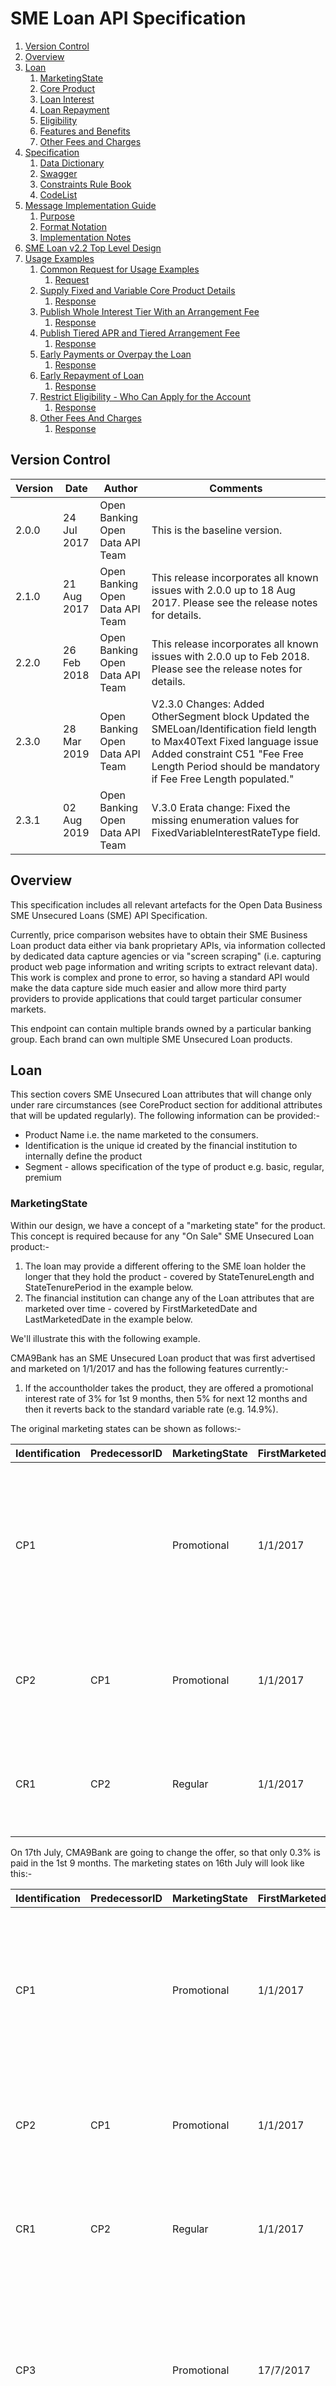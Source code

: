 # SME Loan API Specification <!-- omit in toc -->

1. [Version Control](#version-control)
2. [Overview](#overview)
3. [Loan](#loan)
   1. [MarketingState](#marketingstate)
   2. [Core Product](#core-product)
   3. [Loan Interest](#loan-interest)
   4. [Loan Repayment](#loan-repayment)
   5. [Eligibility](#eligibility)
   6. [Features and Benefits](#features-and-benefits)
   7. [Other Fees and Charges](#other-fees-and-charges)
4. [Specification](#specification)
   1. [Data Dictionary](#data-dictionary)
   2. [Swagger](#swagger)
   3. [Constraints Rule Book](#constraints-rule-book)
   4. [CodeList](#codelist)
5. [Message Implementation Guide](#message-implementation-guide)
   1. [Purpose](#purpose)
   2. [Format Notation](#format-notation)
   3. [Implementation Notes](#implementation-notes)
6. [SME Loan v2.2 Top Level Design](#sme-loan-v22-top-level-design)
7. [Usage Examples](#usage-examples)
   1. [Common Request for Usage Examples](#common-request-for-usage-examples)
      1. [Request](#request)
   2. [Supply Fixed and Variable Core Product Details](#supply-fixed-and-variable-core-product-details)
      1. [Response](#response)
   3. [Publish Whole Interest Tier With an Arrangement Fee](#publish-whole-interest-tier-with-an-arrangement-fee)
      1. [Response](#response-1)
   4. [Publish Tiered APR and Tiered Arrangement Fee](#publish-tiered-apr-and-tiered-arrangement-fee)
      1. [Response](#response-2)
   5. [Early Payments or Overpay the Loan](#early-payments-or-overpay-the-loan)
      1. [Response](#response-3)
   6. [Early Repayment of Loan](#early-repayment-of-loan)
      1. [Response](#response-4)
   7. [Restrict Eligibility - Who Can Apply for the Account](#restrict-eligibility---who-can-apply-for-the-account)
      1. [Response](#response-5)
   8. [Other Fees And Charges](#other-fees-and-charges)
      1. [Response](#response-6)

## Version Control

| Version |Date |Author |Comments |
| --- |--- |--- |--- |
| 2.0.0 |24 Jul 2017 |Open Banking Open Data API Team |This is the baseline version. |
| 2.1.0 |21 Aug 2017 |Open Banking Open Data API Team |This release incorporates all known issues with 2.0.0 up to 18 Aug 2017. Please see the release notes for details. |
| 2.2.0 |26 Feb 2018 |Open Banking Open Data API Team |This release incorporates all known issues with 2.0.0 up to Feb 2018. Please see the release notes for details. |
| 2.3.0 |28 Mar 2019 |Open Banking Open Data API Team |V2.3.0 Changes: Added OtherSegment block Updated the SMELoan/Identification field length to Max40Text Fixed language issue Added constraint C51 "Fee Free Length Period should be mandatory if Fee Free Length populated." |
| 2.3.1 |02 Aug 2019 |Open Banking Open Data API Team |V.3.0 Erata change: Fixed the missing enumeration values for FixedVariableInterestRateType field. |



## Overview

This specification includes all relevant artefacts for the Open Data Business SME Unsecured Loans (SME) API Specification.

Currently, price comparison websites have to obtain their SME Business Loan product data either via bank proprietary APIs, via information collected by dedicated data capture agencies or via "screen scraping" (i.e. capturing product web page information and writing scripts to extract relevant data). This work is complex and prone to error, so having a standard API would make the data capture side much easier and allow more third party providers to provide applications that could target particular consumer markets.

This endpoint can contain multiple brands owned by a particular banking group. Each brand can own multiple SME Unsecured Loan products.

## Loan

This section covers SME Unsecured Loan attributes that will change only under rare circumstances (see CoreProduct section for additional attributes that will be updated regularly).
The following information can be provided:-
* Product Name i.e. the name marketed to the consumers.
* Identification is the unique id created by the financial institution to internally define the product
* Segment - allows specification of the type of product e.g. basic, regular, premium

### MarketingState

Within our design, we have a concept of a "marketing state" for the product. This concept is required because for any "On Sale" SME Unsecured Loan product:-
1.  The loan may provide a different offering to the SME loan holder the longer that they hold the product - covered by StateTenureLength and StateTenurePeriod in the example below.
2.  The financial institution can change any of the Loan attributes that are marketed over time - covered by FirstMarketedDate and LastMarketedDate in the example below.


We'll illustrate this with the following example.

CMA9Bank has an SME Unsecured Loan product that was first advertised and marketed on 1/1/2017 and has the following features currently:-
1. If the accountholder takes the product, they are offered a promotional interest rate of 3% for 1st 9 months, then 5% for next 12 months and then it reverts back to the standard variable rate (e.g. 14.9%).

The original marketing states can be shown as follows:-

| Identification |PredecessorID |MarketingState |FirstMarketedDate |LastMarketedDate |StateTenureLength |StateTenurePeriod |Notes |
| --- |--- |--- |--- |--- |--- |--- |--- |
| CP1 | |Promotional |1/1/2017 |31/12/9999 |9 |Month |On taking out the loan the initial promotional offer lasts 9 months. Attached to this state will be the original initial promotional interest rate information. |
| CP2 |CP1 |Promotional |1/1/2017 |31/12/9999 |12 |Month |9 months into the loan duration, the customer will receive a 2nd promotional offer lasting 12 months |
| CR1 |CP2 |Regular |1/1/2017 |31/12/9999 | | |After the 2nd promotional period has expired, the accountholder will be moved to the regular interest rate. |


On 17th July, CMA9Bank are going to change the offer, so that only 0.3% is paid in the 1st 9 months. The marketing states on 16th July will look like this:-

| Identification |PredecessorID |MarketingState |FirstMarketedDate |LastMarketedDate |StateTenureLength |StateTenurePeriod |Notes |
| --- |--- |--- |--- |--- |--- |--- |--- |
| CP1 | |Promotional |1/1/2017 |16/7/2017 |9 |Month |On taking out the loan the initial promotional offer lasts 9 months. Attached to this state will be the original initial promotional interest rate information. |
| CP2 |CP1 |Promotional |1/1/2017 |31/12/9999 |12 |Month |9 months into the loan duration, the customer will receive a 2nd promotional offer lasting 12 months |
| CR1 |CP2 |Regular |1/1/2017 |31/12/9999 | | |After the 2nd promotional period has expired, the accountholder will be moved to the regular interest rate. |
| CP3 | |Promotional |17/7/2017 |31/12/9999 |9 |Month |On taking out the loan the initial promotional offer lasts 9 months. Attached to this, will be the revised initial promotional offer interest rate information. |


And on the 17th July, the marketing states will look like this:-

| Identification |PredecessorID |MarketingState |FirstMarketedDate |LastMarketedDate |StateTenureLength |StateTenurePeriod |Notes |
| --- |--- |--- |--- |--- |--- |--- |--- |
| CP2 |CP3 |Promotional |1/1/2017 |31/12/9999 |12 |Month |9 months after the account has been opened, the customer will receive a 2nd promotional offer lasting 12 months |
| CR1 |CP2 |Regular |1/1/2017 |31/12/9999 | | |After the 2nd promotional period has expired, the accountholder will be moved to the regular interest rate. |
| CP3 | |Promotional |17/7/2017 |31/12/9999 |9 |Month |On taking out the loan the initial promotional offer lasts 9 months. Attached to this, will be the revised initial promotional offer interest rate information. |


**Notes:** 

  1. PredecessorID is used to sequence the creditinterest states offered to the customer when they take out the Loan, it does not record change history.
  2. FirstMarketedDate and LastMarketedDate cover the period when the particular marketing state was advertised to the customer.
  3. CMA9 Banks only have to provide information for current (and known future, if they wish) marketing states. There is no open data requirement to provide an audit history of all marketing states that ever applied to the Loan. When the future marketing state becomes the current marketing state, the original marketing state information no longer needs to be published.
  4. When CP1 Marketing state is replaced by CP3 Marketing state, the PredecessorID in CP2 will also need to be updated to point to CP3, as shown.
  5. The Identification column is simply for internal bank use. The ID column is required so that we can sequence states.

### Core Product

This section includes information that can change relatively often. Information to be provided includes:-

* Product URL allows a link to the financial institution's website where more detail about the product can be found
* URL to the product's terms and conditions
* Sales Access Channels cover all of the channels by which a customer can be sold a SME Loan
* Servicing Access Channels cover all of the channels by which a customer can receive service for their SME Loan. Note: This covers servicing of all aspects of the SME Loan. Some aspects may not be serviceable via certain channels.
* MonthlyCharge covers any monthly servicing charge that a financial institution may make to a SME Loan accountholder

### Loan Interest

In this section, information about the interest rates that are payable by the SME to the Lender are listed. This section contains headline Representative APR info to be used on comparison websites.

Interest rates are typically standard variable rates, with rates potentially changing during the course of the product lifecycle. In addition to the 'Regular' standard variable rates, some Loan products also provide for more attractive 'Promotional' interest rates which are fixed for a relatively short duration. (see MarketingState section above as to how to represent these). 

### Loan Repayment

This section allows information to be provided about loan repayment and related fees/charges. Common fees and charges include:-

* Early repayment charges
* Overpayments with/without extra charges
* Interest applicable
* Loan setup/arrangement fee
* Legal cost fee
* Late Payment Fee
* BorrowingItem (Return Fees)

### Eligibility

In this section, criteria such as residency and trading history restrictions that are necessary for taking out an SME Unsecured Loan product are provided. 
Note: eligibility criteria for features and benefits are treated in that section itself (see below). 

### Features and Benefits

In this section, information about any inherent product features or value-added benefits (whether they're charged or not) can be captured.
Benefits can also be grouped together e.g. if a package of benefits is supplied. For any benefits group, benefit details may be individually added or notes simply added to the benefits group. 
For a benefits group or for individual benefits, any eligibility criteria required to obtain that benefit can be specified as notes.

### Other Fees and Charges 

Key Fees and Charges that a customer has to pay can be specified in the Core Product, Loan Repayment and Features and Benefits sections (see above).
The long tail of additional fees and charges that are not associated to either of these areas can be specified in this section.

## Specification

The following UML Class Diagram provides the hierarchical structure of the message in a graphical form, which is easier to digest.
![smel.2.2.0.ClassDiagram.png ](./images/smel.2.2.0.class-diagram.png)

### Data Dictionary

Provides detailed descriptions for each field in the message specification along with the associated code lists, constraints and other technical details such as cardinality, any pattern constraints, min, max length etc.

[smel.2.3.0.DD.xlsx](/assets/smeloan/smel.2.3.0.DD.xlsx)

### Swagger

The API specification written using the Swagger API specification format.

[smel.2.3.0.swagger.json](/assets/smeloan/smel.2.3.0.swagger.json)

### Constraints Rule Book

Provides conditional rules which applies to a section or field(s) in the API specification. This file should always be read along with Data Dictionary File.

[smel.2.3.0.Constraints.xlsx](/assets/smeloan/smel.2.3.0.Constraints.xlsx)

### CodeList

List of enumeration values which have been used in the API Specification.

[smel.2.3.0.codelists.xlsx ](/assets/smeloan/smel.2.3.0.codelists.xlsx)

## Message Implementation Guide

### Purpose

The message implementation guide (MIG) is designed to assist the implementers of the messaging specification by providing worked examples as to how the message fields should be completed in different scenarios.
The intention is that this will better ensure consistency. This guide should be read alongside the data dictionary which provides fuller information about the rules, constraints and guidelines that should be adhered to when populating the fields.
We are choosing different accounts based on how fully they test each section of the design.
OtherFeesAndCharges isn’t covered by the use cases due to these currently being bank proprietary fees/charged and not standardised currently. Key standardised Fees and Charges covering overdraft and benefits are covered in the relevant examples stated above, however.

### Format Notation

The format that we use in this document for field value assignment is:-

[] enclose a set of field values.

Where there are multiple records for a particular field, we depict this as '[<record 1 value1>,< record 1 value2>…<recordn valuen>]', whilst where we are showing that there is 1 field value in 1 record, and another field value in a 2nd record, I depict this as '[<record1 value1>],[<record 2 value >],[<record 3 value 3>]'

, separates individual field values within a field value set.

" surrounds a text or date field value.

### Implementation Notes

Before implementing the message standard, it is very useful browsing the current market leading price comparison websites (e.g. [https://www.moneysupermarket.com/business-finance/business-lending/medium-to-long-term-business-loans/](https://www.moneysupermarket.com/business-finance/business-lending/medium-to-long-term-business-loans/), [http://www.knowyourmoney.co.uk/business-loans/](http://www.knowyourmoney.co.uk/business-loans/)  to understand how implementation of our standard by the CMA9 banks would help to more easily facilitate provision of information used on those sites.

Currently, price comparison websites have to obtain their  SME Loan product data either via bank proprietary APIs, via information collected by dedicated data capture agencies or via "screen scraping" (i.e. capturing product web page information and writing scripts to extract relevant data). This work is complex and prone to error, so having a standard API would make the data capture side much easier and allow more third party providers to provide applications that could target particular consumer markets.


## SME Loan v2.2 Top Level Design

![ image2017-9-27_11-14-7.png ](./images/image2017-9-27_11-14-7.png)

## Usage Examples

The Usage Examples are representative of different functional scenarios and are given in JSON format.

For simplicity, some of the mandatory JSON elements may be skipped to keep the size of the response manageable for this document, to highlight only on the relevant items. For example, when we are giving example of CreditInterest, then we might not show Overdraft and other json elements, to keep the JSON response size manageable.


### Common Request for Usage Examples

#### Request

```json
GET /unsecured-sme-loans HTTP/1.1
```

### Supply Fixed and Variable Core Product Details

Example: [Lloyds Base Rate Loan](http://www.lloydsbank.com/business/retail-business/loans-and-finance.asp)

Sample JSON Response snippet, shows the SMELoanMarketingState, which is a variable product detail, while CoreProduct element holds the fixed information.

#### Response

```
HTTP/1.1 200 OK
Content-Type: application/json
Content-Type: application/prs.openbanking.opendata.v2.2
```
  
  
```json
{
  "data": [
    {
      "Brand": [
        {
          "BrandName": "Lloyds Bank",
          "SMELoan": [
            {
              "Name": "Base Rate Loan",
              "Identification": "LRBB-LN-001",
              "Segment": [
                "Business"
              ],
              "SMELoanMarketingState": [
                {
                  "Identification": "LRBB-LN-001",
                  "MarketingState": "Regular",
                  "LoanInterest": {
                    "LoanInterestTierBandSet": [
                      {
                        "TierBandMethod": "Whole",
                        "Identification": "RBB_L_BRL_TBS1",
                        "CalculationMethod": "SimpleInterest",
                        "LoanInterestTierBand": [
                          {
                            "TierValueMinimum": "1000",
                            "TierValueMaximum": "5000",
                            "TierValueMinTerm": 1,
                            "MinTermPeriod": "Year",
                            "TierValueMaxTerm": 1,
                            "MaxTermPeriod": "Year",
                            "FixedVariableInterestRateType": "Variable",
                            "RepAPR": "9",
                            "LoanProviderInterestRateType": "LoanProviderBaseRate",
                            "LoanProviderInterestRate": "8.65",
                            "Notes": [
                              "Representative example : 9.0%  APR based on an assumed unsecured loan amount of £8,000 with 60 monthly repayments of £164.71 at an annual interest rate of 8.65% (variable). Total amount payable £9,882.60.  The representative APR is an illustration of the rate that the majority of customers will receive. If a loan is described as having a particular representative APR, then we expect to offer that rate or better to at least 51% of the applicants we accept. Other customers may get a different rate based on their individual circumstances. This figure is not necessarily the rate you will be receiving and is for illustrative purposes only."
                            ]
                          },
                          {
                            "TierValueMinimum": "1000",
                            "TierValueMaximum": "5000",
                            "TierValueMinTerm": 1,
                            "MinTermPeriod": "Year",
                            "TierValueMaxTerm": 2,
                            "MaxTermPeriod": "Year",
                            "FixedVariableInterestRateType": "Variable",
                            "RepAPR": "9",
                            "LoanProviderInterestRateType": "LoanProviderBaseRate",
                            "LoanProviderInterestRate": "8.65",
                            "Notes": [
                              "Representative example: 9.0%  APR based on an assumed unsecured loan amount of £8,000 with 60 monthly repayments of £164.71 at an annual interest rate of 8.65% (variable). Total amount payable £9,882.60. The representative APR is an illustration of the rate that the majority of customers will receive. If a loan is described as having a particular representative APR, then we expect to offer that rate or better to at least 51% of the applicants we accept. Other customers may get a different rate based on their individual circumstances. This figure is not necessarily the rate you will be receiving and is for illustrative purposes only."
                            ]
                          },
                          {
                            "TierValueMinimum": "1000",
                            "TierValueMaximum": "5000",
                            "TierValueMinTerm": 2,
                            "MinTermPeriod": "Year",
                            "TierValueMaxTerm": 3,
                            "MaxTermPeriod": "Year",
                            "FixedVariableInterestRateType": "Variable",
                            "RepAPR": "9",
                            "LoanProviderInterestRateType": "LoanProviderBaseRate",
                            "LoanProviderInterestRate": "8.65",
                            "Notes": [
                              "Representative example: 9.0%  APR based on an assumed unsecured loan amount of £8,000 with 60 monthly repayments of £164.71 at an annual interest rate of 8.65% (variable). Total amount payable £9,882.60. The representative APR is an illustration of the rate that the majority of customers will receive. If a loan is described as having a particular representative APR, then we expect to offer that rate or better to at least 51% of the applicants we accept. Other customers may get a different rate based on their individual circumstances. This figure is not necessarily the rate you will be receiving and is for illustrative purposes only."
                            ]
                          },
                          {
                            "TierValueMinimum": "1000",
                            "TierValueMaximum": "5000",
                            "TierValueMinTerm": 3,
                            "MinTermPeriod": "Year",
                            "TierValueMaxTerm": 4,
                            "MaxTermPeriod": "Year",
                            "FixedVariableInterestRateType": "Variable",
                            "RepAPR": "9",
                            "LoanProviderInterestRateType": "LoanProviderBaseRate",
                            "LoanProviderInterestRate": "8.65",
                            "Notes": [
                              "Representative example: 9.0%  APR based on an assumed unsecured loan amount of £8,000 with 60 monthly repayments of £164.71 at an annual interest rate of 8.65% (variable). Total amount payable £9,882.60. The representative APR is an illustration of the rate that the majority of customers will receive. If a loan is described as having a particular representative APR, then we expect to offer that rate or better to at least 51% of the applicants we accept. Other customers may get a different rate based on their individual circumstances. This figure is not necessarily the rate you will be receiving and is for illustrative purposes only."
                            ]
                          },
                          {
                            "TierValueMinimum": "1000",
                            "TierValueMaximum": "5000",
                            "TierValueMinTerm": 4,
                            "MinTermPeriod": "Year",
                            "TierValueMaxTerm": 5,
                            "MaxTermPeriod": "Year",
                            "FixedVariableInterestRateType": "Variable",
                            "RepAPR": "9",
                            "LoanProviderInterestRateType": "LoanProviderBaseRate",
                            "LoanProviderInterestRate": "8.65",
                            "Notes": [
                              "Representative example: 9.0%  APR based on an assumed unsecured loan amount of £8,000 with 60 monthly repayments of £164.71 at an annual interest rate of 8.65% (variable). Total amount payable £9,882.60. The representative APR is an illustration of the rate that the majority of customers will receive. If a loan is described as having a particular representative APR, then we expect to offer that rate or better to at least 51% of the applicants we accept. Other customers may get a different rate based on their individual circumstances. This figure is not necessarily the rate you will be receiving and is for illustrative purposes only."
                            ]
                          }
                        ]
                      },
                      {
                        "TierBandMethod": "Whole",
                        "Identification": "RBB_L_BRL_TBS2",
                        "CalculationMethod": "SimpleInterest",
                        "LoanInterestTierBand": [
                          {
                            "TierValueMinimum": "5000.01",
                            "TierValueMaximum": "10000",
                            "TierValueMinTerm": 1,
                            "MinTermPeriod": "Year",
                            "TierValueMaxTerm": 1,
                            "MaxTermPeriod": "Year",
                            "FixedVariableInterestRateType": "Variable",
                            "RepAPR": "9",
                            "LoanProviderInterestRateType": "LoanProviderBaseRate",
                            "LoanProviderInterestRate": "8.65",
                            "Notes": [
                              "Representative example: 9.0%  APR based on an assumed unsecured loan amount of £8,000 with 60 monthly repayments of £164.71 at an annual interest rate of 8.65% (variable). Total amount payable £9,882.60. The representative APR is an illustration of the rate that the majority of customers will receive. If a loan is described as having a particular representative APR, then we expect to offer that rate or better to at least 51% of the applicants we accept. Other customers may get a different rate based on their individual circumstances. This figure is not necessarily the rate you will be receiving and is for illustrative purposes only."
                            ]
                          },
                          {
                            "TierValueMinimum": "5000.01",
                            "TierValueMaximum": "10000",
                            "TierValueMinTerm": 1,
                            "MinTermPeriod": "Year",
                            "TierValueMaxTerm": 2,
                            "MaxTermPeriod": "Year",
                            "FixedVariableInterestRateType": "Variable",
                            "RepAPR": "9",
                            "LoanProviderInterestRateType": "LoanProviderBaseRate",
                            "LoanProviderInterestRate": "8.65",
                            "Notes": [
                              "Representative example: 9.0%  APR based on an assumed unsecured loan amount of £8,000 with 60 monthly repayments of £164.71 at an annual interest rate of 8.65% (variable). Total amount payable £9,882.60. The representative APR is an illustration of the rate that the majority of customers will receive. If a loan is described as having a particular representative APR, then we expect to offer that rate or better to at least 51% of the applicants we accept. Other customers may get a different rate based on their individual circumstances. This figure is not necessarily the rate you will be receiving and is for illustrative purposes only."
                            ]
                          },
                          {
                            "TierValueMinimum": "5000.01",
                            "TierValueMaximum": "10000",
                            "TierValueMinTerm": 2,
                            "MinTermPeriod": "Year",
                            "TierValueMaxTerm": 3,
                            "MaxTermPeriod": "Year",
                            "FixedVariableInterestRateType": "Variable",
                            "RepAPR": "9",
                            "LoanProviderInterestRateType": "LoanProviderBaseRate",
                            "LoanProviderInterestRate": "8.65",
                            "Notes": [
                              "Representative example: 9.0%  APR based on an assumed unsecured loan amount of £8,000 with 60 monthly repayments of £164.71 at an annual interest rate of 8.65% (variable). Total amount payable £9,882.60. The representative APR is an illustration of the rate that the majority of customers will receive. If a loan is described as having a particular representative APR, then we expect to offer that rate or better to at least 51% of the applicants we accept. Other customers may get a different rate based on their individual circumstances. This figure is not necessarily the rate you will be receiving and is for illustrative purposes only."
                            ]
                          },
                          {
                            "TierValueMinimum": "5000.01",
                            "TierValueMaximum": "10000",
                            "TierValueMinTerm": 3,
                            "MinTermPeriod": "Year",
                            "TierValueMaxTerm": 4,
                            "MaxTermPeriod": "Year",
                            "FixedVariableInterestRateType": "Variable",
                            "RepAPR": "9",
                            "LoanProviderInterestRateType": "LoanProviderBaseRate",
                            "LoanProviderInterestRate": "8.65",
                            "Notes": [
                              "Representative example: 9.0%  APR based on an assumed unsecured loan amount of £8,000 with 60 monthly repayments of £164.71 at an annual interest rate of 8.65% (variable). Total amount payable £9,882.60. The representative APR is an illustration of the rate that the majority of customers will receive. If a loan is described as having a particular representative APR, then we expect to offer that rate or better to at least 51% of the applicants we accept. Other customers may get a different rate based on their individual circumstances. This figure is not necessarily the rate you will be receiving and is for illustrative purposes only."
                            ]
                          },
                          {
                            "TierValueMinimum": "5000.01",
                            "TierValueMaximum": "10000",
                            "TierValueMinTerm": 4,
                            "MinTermPeriod": "Year",
                            "TierValueMaxTerm": 5,
                            "MaxTermPeriod": "Year",
                            "FixedVariableInterestRateType": "Variable",
                            "RepAPR": "9",
                            "LoanProviderInterestRateType": "LoanProviderBaseRate",
                            "LoanProviderInterestRate": "8.65",
                            "Notes": [
                              "Representative example: 9.0%  APR based on an assumed unsecured loan amount of £8,000 with 60 monthly repayments of £164.71 at an annual interest rate of 8.65% (variable). Total amount payable £9,882.60. The representative APR is an illustration of the rate that the majority of customers will receive. If a loan is described as having a particular representative APR, then we expect to offer that rate or better to at least 51% of the applicants we accept. Other customers may get a different rate based on their individual circumstances. This figure is not necessarily the rate you will be receiving and is for illustrative purposes only."
                            ]
                          }
                        ]
                      },
                      {
                        "TierBandMethod": "Whole",
                        "Identification": "RBB_L_BRL_TBS3",
                        "CalculationMethod": "SimpleInterest",
                        "LoanInterestTierBand": [
                          {
                            "TierValueMinimum": "10000.01",
                            "TierValueMaximum": "15000",
                            "TierValueMinTerm": 1,
                            "MinTermPeriod": "Year",
                            "TierValueMaxTerm": 1,
                            "MaxTermPeriod": "Year",
                            "FixedVariableInterestRateType": "Variable",
                            "RepAPR": "9",
                            "LoanProviderInterestRateType": "LoanProviderBaseRate",
                            "LoanProviderInterestRate": "8.65",
                            "Notes": [
                              "Representative example: 9.0%  APR based on an assumed unsecured loan amount of £8,000 with 60 monthly repayments of £164.71 at an annual interest rate of 8.65% (variable). Total amount payable £9,882.60. The representative APR is an illustration of the rate that the majority of customers will receive. If a loan is described as having a particular representative APR, then we expect to offer that rate or better to at least 51% of the applicants we accept. Other customers may get a different rate based on their individual circumstances. This figure is not necessarily the rate you will be receiving and is for illustrative purposes only."
                            ]
                          },
                          {
                            "TierValueMinimum": "10000.01",
                            "TierValueMaximum": "15000",
                            "TierValueMinTerm": 1,
                            "MinTermPeriod": "Year",
                            "TierValueMaxTerm": 2,
                            "MaxTermPeriod": "Year",
                            "FixedVariableInterestRateType": "Variable",
                            "RepAPR": "9",
                            "LoanProviderInterestRateType": "LoanProviderBaseRate",
                            "LoanProviderInterestRate": "8.65",
                            "Notes": [
                              "Representative example: 9.0%  APR based on an assumed unsecured loan amount of £8,000 with 60 monthly repayments of £164.71 at an annual interest rate of 8.65% (variable). Total amount payable £9,882.60.  The representative APR is an illustration of the rate that the majority of customers will receive. If a loan is described as having a particular representative APR, then we expect to offer that rate or better to at least 51% of the applicants we accept. Other customers may get a different rate based on their individual circumstances. This figure is not necessarily the rate you will be receiving and is for illustrative purposes only."
                            ]
                          },
                          {
                            "TierValueMinimum": "10000.01",
                            "TierValueMaximum": "15000",
                            "TierValueMinTerm": 2,
                            "MinTermPeriod": "Year",
                            "TierValueMaxTerm": 3,
                            "MaxTermPeriod": "Year",
                            "FixedVariableInterestRateType": "Variable",
                            "RepAPR": "9",
                            "LoanProviderInterestRateType": "LoanProviderBaseRate",
                            "LoanProviderInterestRate": "8.65",
                            "Notes": [
                              "Representative example: 9.0%  APR based on an assumed unsecured loan amount of £8,000 with 60 monthly repayments of £164.71 at an annual interest rate of 8.65% (variable). Total amount payable £9,882.60. The representative APR is an illustration of the rate that the majority of customers will receive. If a loan is described as having a particular representative APR, then we expect to offer that rate or better to at least 51% of the applicants we accept. Other customers may get a different rate based on their individual circumstances. This figure is not necessarily the rate you will be receiving and is for illustrative purposes only."
                            ]
                          },
                          {
                            "TierValueMinimum": "10000.01",
                            "TierValueMaximum": "15000",
                            "TierValueMinTerm": 3,
                            "MinTermPeriod": "Year",
                            "TierValueMaxTerm": 4,
                            "MaxTermPeriod": "Year",
                            "FixedVariableInterestRateType": "Variable",
                            "RepAPR": "9",
                            "LoanProviderInterestRateType": "LoanProviderBaseRate",
                            "LoanProviderInterestRate": "8.65",
                            "Notes": [
                              "Representative example: 9.0%  APR based on an assumed unsecured loan amount of £8,000 with 60 monthly repayments of £164.71 at an annual interest rate of 8.65% (variable). Total amount payable £9,882.60.  The representative APR is an illustration of the rate that the majority of customers will receive. If a loan is described as having a particular representative APR, then we expect to offer that rate or better to at least 51% of the applicants we accept. Other customers may get a different rate based on their individual circumstances. This figure is not necessarily the rate you will be receiving and is for illustrative purposes only."
                            ]
                          },
                          {
                            "TierValueMinimum": "10000.01",
                            "TierValueMaximum": "15000",
                            "TierValueMinTerm": 4,
                            "MinTermPeriod": "Year",
                            "TierValueMaxTerm": 5,
                            "MaxTermPeriod": "Year",
                            "FixedVariableInterestRateType": "Variable",
                            "RepAPR": "9",
                            "LoanProviderInterestRateType": "LoanProviderBaseRate",
                            "LoanProviderInterestRate": "8.65",
                            "Notes": [
                              "Representative example: 9.0%  APR based on an assumed unsecured loan amount of £8,000 with 60 monthly repayments of £164.71 at an annual interest rate of 8.65% (variable). Total amount payable £9,882.60. The representative APR is an illustration of the rate that the majority of customers will receive. If a loan is described as having a particular representative APR, then we expect to offer that rate or better to at least 51% of the applicants we accept. Other customers may get a different rate based on their individual circumstances. This figure is not necessarily the rate you will be receiving and is for illustrative purposes only."
                            ]
                          }
                        ]
                      },
                      {
                        "TierBandMethod": "Whole",
                        "Identification": "RBB_L_BRL_TBS4",
                        "CalculationMethod": "SimpleInterest",
                        "LoanInterestTierBand": [
                          {
                            "TierValueMinimum": "15000.01",
                            "TierValueMaximum": "20000",
                            "TierValueMinTerm": 1,
                            "MinTermPeriod": "Year",
                            "TierValueMaxTerm": 1,
                            "MaxTermPeriod": "Year",
                            "FixedVariableInterestRateType": "Variable",
                            "RepAPR": "9",
                            "LoanProviderInterestRateType": "LoanProviderBaseRate",
                            "LoanProviderInterestRate": "8.65",
                            "Notes": [
                              "Representative example: 9.0%  APR based on an assumed unsecured loan amount of £8,000 with 60 monthly repayments of £164.71 at an annual interest rate of 8.65% (variable). Total amount payable £9,882.60. The representative APR is an illustration of the rate that the majority of customers will receive. If a loan is described as having a particular representative APR, then we expect to offer that rate or better to at least 51% of the applicants we accept. Other customers may get a different rate based on their individual circumstances. This figure is not necessarily the rate you will be receiving and is for illustrative purposes only."
                            ]
                          },
                          {
                            "TierValueMinimum": "15000.01",
                            "TierValueMaximum": "20000",
                            "TierValueMinTerm": 1,
                            "MinTermPeriod": "Year",
                            "TierValueMaxTerm": 2,
                            "MaxTermPeriod": "Year",
                            "FixedVariableInterestRateType": "Variable",
                            "RepAPR": "9",
                            "LoanProviderInterestRateType": "LoanProviderBaseRate",
                            "LoanProviderInterestRate": "8.65",
                            "Notes": [
                              "Representative example: 9.0%  APR based on an assumed unsecured loan amount of £8,000 with 60 monthly repayments of £164.71 at an annual interest rate of 8.65% (variable). Total amount payable £9,882.60.  The representative APR is an illustration of the rate that the majority of customers will receive. If a loan is described as having a particular representative APR, then we expect to offer that rate or better to at least 51% of the applicants we accept. Other customers may get a different rate based on their individual circumstances. This figure is not necessarily the rate you will be receiving and is for illustrative purposes only."
                            ]
                          },
                          {
                            "TierValueMinimum": "15000.01",
                            "TierValueMaximum": "20000",
                            "TierValueMinTerm": 2,
                            "MinTermPeriod": "Year",
                            "TierValueMaxTerm": 3,
                            "MaxTermPeriod": "Year",
                            "FixedVariableInterestRateType": "Variable",
                            "RepAPR": "9",
                            "LoanProviderInterestRateType": "LoanProviderBaseRate",
                            "LoanProviderInterestRate": "8.65",
                            "Notes": [
                              "Representative example: 9.0%  APR based on an assumed unsecured loan amount of £8,000 with 60 monthly repayments of £164.71 at an annual interest rate of 8.65% (variable). Total amount payable £9,882.60. The representative APR is an illustration of the rate that the majority of customers will receive. If a loan is described as having a particular representative APR, then we expect to offer that rate or better to at least 51% of the applicants we accept. Other customers may get a different rate based on their individual circumstances. This figure is not necessarily the rate you will be receiving and is for illustrative purposes only."
                            ]
                          },
                          {
                            "TierValueMinimum": "15000.01",
                            "TierValueMaximum": "20000",
                            "TierValueMinTerm": 3,
                            "MinTermPeriod": "Year",
                            "TierValueMaxTerm": 4,
                            "MaxTermPeriod": "Year",
                            "FixedVariableInterestRateType": "Variable",
                            "RepAPR": "9",
                            "LoanProviderInterestRateType": "LoanProviderBaseRate",
                            "LoanProviderInterestRate": "8.65",
                            "Notes": [
                              "Representative example: 9.0%  APR based on an assumed unsecured loan amount of £8,000 with 60 monthly repayments of £164.71 at an annual interest rate of 8.65% (variable). Total amount payable £9,882.60. The representative APR is an illustration of the rate that the majority of customers will receive. If a loan is described as having a particular representative APR, then we expect to offer that rate or better to at least 51% of the applicants we accept. Other customers may get a different rate based on their individual circumstances. This figure is not necessarily the rate you will be receiving and is for illustrative purposes only."
                            ]
                          },
                          {
                            "TierValueMinimum": "15000.01",
                            "TierValueMaximum": "20000",
                            "TierValueMinTerm": 4,
                            "MinTermPeriod": "Year",
                            "TierValueMaxTerm": 5,
                            "MaxTermPeriod": "Year",
                            "FixedVariableInterestRateType": "Variable",
                            "RepAPR": "9",
                            "LoanProviderInterestRateType": "LoanProviderBaseRate",
                            "LoanProviderInterestRate": "8.65",
                            "Notes": [
                              "Representative example: 9.0%  APR based on an assumed unsecured loan amount of £8,000 with 60 monthly repayments of £164.71 at an annual interest rate of 8.65% (variable). Total amount payable £9,882.60. The representative APR is an illustration of the rate that the majority of customers will receive. If a loan is described as having a particular representative APR, then we expect to offer that rate or better to at least 51% of the applicants we accept. Other customers may get a different rate based on their individual circumstances. This figure is not necessarily the rate you will be receiving and is for illustrative purposes only."
                            ]
                          }
                        ]
                      },
                      {
                        "TierBandMethod": "Whole",
                        "Identification": "RBB_L_BRL_TBS5",
                        "CalculationMethod": "SimpleInterest",
                        "LoanInterestTierBand": [
                          {
                            "TierValueMinimum": "20000.01",
                            "TierValueMaximum": "25000",
                            "TierValueMinTerm": 1,
                            "MinTermPeriod": "Year",
                            "TierValueMaxTerm": 1,
                            "MaxTermPeriod": "Year",
                            "FixedVariableInterestRateType": "Variable",
                            "RepAPR": "9",
                            "LoanProviderInterestRateType": "LoanProviderBaseRate",
                            "LoanProviderInterestRate": "8.65",
                            "Notes": [
                              "Representative example: 9.0%  APR based on an assumed unsecured loan amount of £8,000 with 60 monthly repayments of £164.71 at an annual interest rate of 8.65% (variable). Total amount payable £9,882.60. The representative APR is an illustration of the rate that the majority of customers will receive. If a loan is described as having a particular representative APR, then we expect to offer that rate or better to at least 51% of the applicants we accept. Other customers may get a different rate based on their individual circumstances. This figure is not necessarily the rate you will be receiving and is for illustrative purposes only."
                            ]
                          },
                          {
                            "TierValueMinimum": "20000.01",
                            "TierValueMaximum": "25000",
                            "TierValueMinTerm": 1,
                            "MinTermPeriod": "Year",
                            "TierValueMaxTerm": 2,
                            "MaxTermPeriod": "Year",
                            "FixedVariableInterestRateType": "Variable",
                            "RepAPR": "9",
                            "LoanProviderInterestRateType": "LoanProviderBaseRate",
                            "LoanProviderInterestRate": "8.65",
                            "Notes": [
                              "Representative example: 9.0%  APR based on an assumed unsecured loan amount of £8,000 with 60 monthly repayments of £164.71 at an annual interest rate of 8.65% (variable). Total amount payable £9,882.60. The representative APR is an illustration of the rate that the majority of customers will receive. If a loan is described as having a particular representative APR, then we expect to offer that rate or better to at least 51% of the applicants we accept. Other customers may get a different rate based on their individual circumstances. This figure is not necessarily the rate you will be receiving and is for illustrative purposes only."
                            ]
                          },
                          {
                            "TierValueMinimum": "20000.01",
                            "TierValueMaximum": "25000",
                            "TierValueMinTerm": 2,
                            "MinTermPeriod": "Year",
                            "TierValueMaxTerm": 3,
                            "MaxTermPeriod": "Year",
                            "FixedVariableInterestRateType": "Variable",
                            "RepAPR": "9",
                            "LoanProviderInterestRateType": "LoanProviderBaseRate",
                            "LoanProviderInterestRate": "8.65",
                            "Notes": [
                              "Representative example: 9.0%  APR based on an assumed unsecured loan amount of £8,000 with 60 monthly repayments of £164.71 at an annual interest rate of 8.65% (variable). Total amount payable £9,882.60. The representative APR is an illustration of the rate that the majority of customers will receive. If a loan is described as having a particular representative APR, then we expect to offer that rate or better to at least 51% of the applicants we accept. Other customers may get a different rate based on their individual circumstances. This figure is not necessarily the rate you will be receiving and is for illustrative purposes only."
                            ]
                          },
                          {
                            "TierValueMinimum": "20000.01",
                            "TierValueMaximum": "25000",
                            "TierValueMinTerm": 3,
                            "MinTermPeriod": "Year",
                            "TierValueMaxTerm": 4,
                            "MaxTermPeriod": "Year",
                            "FixedVariableInterestRateType": "Variable",
                            "RepAPR": "9",
                            "LoanProviderInterestRateType": "LoanProviderBaseRate",
                            "LoanProviderInterestRate": "8.65",
                            "Notes": [
                              "Representative example: 9.0%  APR based on an assumed unsecured loan amount of £8,000 with 60 monthly repayments of £164.71 at an annual interest rate of 8.65% (variable). Total amount payable £9,882.60. The representative APR is an illustration of the rate that the majority of customers will receive. If a loan is described as having a particular representative APR, then we expect to offer that rate or better to at least 51% of the applicants we accept. Other customers may get a different rate based on their individual circumstances. This figure is not necessarily the rate you will be receiving and is for illustrative purposes only."
                            ]
                          },
                          {
                            "TierValueMinimum": "20000.01",
                            "TierValueMaximum": "25000",
                            "TierValueMinTerm": 4,
                            "MinTermPeriod": "Year",
                            "TierValueMaxTerm": 5,
                            "MaxTermPeriod": "Year",
                            "FixedVariableInterestRateType": "Variable",
                            "RepAPR": "9",
                            "LoanProviderInterestRateType": "LoanProviderBaseRate",
                            "LoanProviderInterestRate": "8.65",
                            "Notes": [
                              "Representative example: 9.0%  APR based on an assumed unsecured loan amount of £8,000 with 60 monthly repayments of £164.71 at an annual interest rate of 8.65% (variable). Total amount payable £9,882.60. The representative APR is an illustration of the rate that the majority of customers will receive. If a loan is described as having a particular representative APR, then we expect to offer that rate or better to at least 51% of the applicants we accept. Other customers may get a different rate based on their individual circumstances. This figure is not necessarily the rate you will be receiving and is for illustrative purposes only."
                            ]
                          }
                        ]
                      }
                    ]
                  },
                  "Repayment": [
                    {
                      "RepaymentType": "CapitalAndInterest",
                      "RepaymentFrequency": "Monthly",
                      "AmountType": "CapitalAndInterest",
                      "Notes": [
                        "You should not apply for an amount that you cannot comfortably afford to repay now and in the future to avoid the possibility of legal action."
                      ]
                    }
                  ],
                  "Eligibility": {
                    "OtherEligibility": [
                      {
                        "Name": "Business Use",
                        "Description": "Require the loan for business use.",
                        "Type": "BusinessOnly",
                        "Indicator": true
                      },
                      {
                        "Name": "Minimum Loan Amount",
                        "Description": "Apply for a minimum of £1000.",
                        "Type": "Other",
                        "Amount": "1000",
                        "Indicator": true,
                        "OtherType": {
                          "Name": "MinimumLoanAmount",
                          "Description": "Apply for a minimum of £1000."
                        }
                      }
                    ],
                    "AgeEligibility": {
                      "MinimumAge": 18
                    },
                    "ResidencyEligibility": [
                      {
                        "ResidencyType": "Trading",
                        "ResidencyIncluded": [
                          "UK"
                        ]
                      }
                    ],
                    "TradingHistoryEligibility": [
                      {
                        "TradingType": "Turnover",
                        "MinMaxType": "Minimum",
                        "Amount": "0",
                        "Indicator": true
                      },
                      {
                        "TradingType": "Turnover",
                        "MinMaxType": "Maximum",
                        "Amount": "1000000",
                        "Indicator": true
                      }
                    ],
                    "LegalStructureEligibility": [
                      {
                        "LegalStructure": "CIO"
                      },
                      {
                        "LegalStructure": "ClubSociety"
                      },
                      {
                        "LegalStructure": "Charity"
                      },
                      {
                        "LegalStructure": "Ltd"
                      },
                      {
                        "LegalStructure": "LBG"
                      },
                      {
                        "LegalStructure": "LLP"
                      },
                      {
                        "LegalStructure": "Partnership"
                      },
                      {
                        "LegalStructure": "SoleTrader"
                      },
                      {
                        "LegalStructure": "Trust"
                      }
                    ],
                    "OfficerEligibility": [
                      {
                        "OfficerType": "Director",
                        "MinAmount": 1,
                        "Notes": [
                          "Be a sole trader, partner or director with authority to borrow on behalf of your business."
                        ]
                      },
                      {
                        "OfficerType": "Partner",
                        "MinAmount": 2,
                        "Notes": [
                          "Be a sole trader, partner or director with authority to borrow on behalf of your business."
                        ]
                      },
                      {
                        "OfficerType": "Other",
                        "MinAmount": 1,
                        "MaxAmount": 1,
                        "Notes": [
                          "Be a sole trader, partner or director with authority to borrow on behalf of your business."
                        ],
                        "OtherOfficerType": {
                          "Name": "Sole Trader",
                          "Description": "Sole Trader"
                        }
                      },
                      {
                        "OfficerType": "Owner",
                        "MinAmount": 1,
                        "Notes": [
                          "Be a sole trader, partner or director with authority to borrow on behalf of your business."
                        ]
                      }
                    ],
                    "IDEligibility": {
                      "URL": "http://www.lloydsbank.com/business/retail-business/loans-and-financing/loans/finance-application-checklist.asp"
                    },
                    "CreditCheckEligibility": {
                      "ScoringType": "Soft",
                      "Notes": [
                        "All lending is subject to a satisfactory credit assessment and we will need your permission to carry out a credit check on you and your business."
                      ]
                    }
                  },
                  "FeaturesAndBenefits": {
                    "FeatureBenefitItem": [
                      {
                        "Type": "Other",
                        "Name": "Flexible Borrowing Amount",
                        "Indicator": true,
                        "Textual": "Choose a term to suit your business needs.",
                        "OtherType": {
                          "Name": "FlexibleBorrowingAmount",
                          "Description": "Borrow from £1,000.00."
                        }
                      },
                      {
                        "Type": "Other",
                        "Name": "Flexible Term",
                        "Indicator": true,
                        "Textual": "Choose a term to suit your business needs.",
                        "OtherType": {
                          "Name": "FlexibleTerm",
                          "Description": "Choose a term to suit your business needs."
                        }
                      },
                      {
                        "Type": "Other",
                        "Name": "Bank of England Bank Rate variable",
                        "Indicator": true,
                        "Textual": "Interest rate varies with Bank of England Bank Rate.",
                        "OtherType": {
                          "Name": "BoEBankRateVariable",
                          "Description": "Interest rate varies with Bank of England Bank Rate."
                        }
                      },
                      {
                        "Type": "EarlySettlement",
                        "Name": "Repayment Costs",
                        "Indicator": true,
                        "Textual": "No early repayment costs."
                      },
                      {
                        "Type": "Other",
                        "Name": "No Set Up Fees",
                        "Indicator": true,
                        "Textual": "No Arrangement fee for loans up to £25,000.",
                        "OtherType": {
                          "Name": "NoSetUpFees",
                          "Description": "No Arrangement fee for loans up to £25,000."
                        }
                      }
                    ]
                  },
                  "CoreProduct": {
                    "ProductDescription": "Our Base Rate Loan is a flexible finance option that can be tailored to suit your short or long-term financial goals. It is linked to the Bank of England bank rate so the interest rate that you pay will change as the bank rate changes, resulting in your monthly repayments increasing or decreasing.",
                    "ProductURL": "http://www.lloydsbank.com/business/retail-business/loans-and-financing/loans/base-rate-business-loan.asp?WT.ac=RBB_Loans_Base_FOM",
                    "TcsAndCsURL": "http://www.lloydsbank.com/business/retail-business/loans-and-financing/loans/base-rate-business-loan.asp?WT.ac=RBB_Loans_Base_FOM",
                    "SalesAccessChannels": [
                      "Online",
                      "CallCentre",
                      "Branch"
                    ],
                    "ServicingAccessChannels": [
                      "CallCentre",
                      "Online",
                      "Post",
                      "Branch"
                    ],
                    "EarlyPaymentFeeApplicable": false,
                    "OverPaymentFeeApplicable": false,
                    "LoanApplicationFeeChargeType": "NoLoanApplicationFee",
                    "OverpaymentAllowedIndicator": true,
                    "FullEarlyRepaymentAllowedIndicator": true,
                    "Notes": [
                      "For loans above £25,000 an arrangement fee will apply and is related to the amount you choose to borrow. These terms will be discussed with you before you take out the loan."
                    ]
                  }
                }
              ]
            }
          ]
        }
      ]
    }
  ]
}
```




### Publish Whole Interest Tier With an Arrangement Fee 

Example: <a href="http://www.business.hsbc.uk/en-gb/finance-and-borrowing/credit-and-lending/small-business-loan" class="external-link" rel="nofollow">HSBC Small Business Loan</a>

7.4 fixed Representative APR, on a loan of value between £1000 to £25000, with £100 arrangement fee collected up-front.
 
#### Response

```
HTTP/1.1 200 OK
Content-Type: application/json
Content-Type: application/prs.openbanking.opendata.v2.2
```
  
```json
{
  "data": [
    {
      "Brand": [
        {
          "BrandName": "Small Business Loan",
          "SMELoan": [
            {
              "Name": "Small Business Loan",
              "Identification": "Small Business Loan",
              "Segment": [
                "Business"
              ],
              "SMELoanMarketingState": [
                {
                  "Identification": "Small Business Loan",
                  "MarketingState": "Regular",
                  "CoreProduct": {
                    "ProductDescription": "A fixed rate, fixed term loan, which provides finance for a variety of business purposes.",
                    "ProductURL": "http://www.business.hsbc.uk/en-gb/finance-and-borrowing/credit-and-lending/small-business-loan",
                    "TcsAndCsURL": "http://www.business.hsbc.uk/en-gb/finance-and-borrowing/credit-and-lending/small-business-loan",
                    "SalesAccessChannels": [
                      "Branch",
                      "RelationshipManager",
                      "Online"
                    ],
                    "ServicingAccessChannels": [
                      "ATM",
                      "Branch",
                      "CallCentre",
                      "MobileBankingApp",
                      "Online",
                      "RelationshipManager"
                    ],
                    "EarlyPaymentFeeApplicable": true,
                    "OverPaymentFeeApplicable": false,
                    "LoanApplicationFeeChargeType": "ChargedAfterLoanAprroval",
                    "OverpaymentAllowedIndicator": true
                  },
                  "LoanInterest": {
                    "Notes": [],
                    "LoanInterestTierBandSet": [
                      {
                        "TierBandMethod": "Whole",
                        "Identification": "£1000-£25000",
                        "CalculationMethod": "SimpleInterest",
                        "LoanInterestTierBand": [
                          {
                            "Identification": "£1000-£25000",
                            "TierValueMinimum": "1000.00",
                            "TierValueMaximum": "25000.00",
                            "TierValueMinTerm": 1,
                            "MinTermPeriod": "Year",
                            "TierValueMaxTerm": 10,
                            "MaxTermPeriod": "Year",
                            "FixedVariableInterestRateType": "Fixed",
                            "RepAPR": "7.4",
                            "LoanProviderInterestRateType": "FixedRate",
                            "LoanInterestFeesCharges": [
                              {
                                "LoanInterestFeeChargeDetail": [
                                  {
                                    "FeeType": "Arrangement",
                                    "NegotiableIndicator": false,
                                    "FeeAmount": "100.00",
                                    "ApplicationFrequency": "OnOpening",
                                    "CalculationFrequency": "OnOpening",
                                    "Notes": [
                                      "Arrangement fee of £100.00 collected upfront."
                                    ]
                                  }
                                ]
                              }
                            ]
                          }
                        ]
                      }
                    ]
                  },
                  "Repayment": [
                    {
                      "RepaymentType": "FixedCapitalFullyAmortising",
                      "RepaymentFrequency": "Monthly",
                      "AmountType": "CapitalAndInterest",
                      "RepaymentFeeCharges": {
                        "RepaymentFeeChargeDetail": [
                          {
                            "FeeType": "EarlyRepayment",
                            "NegotiableIndicator": false,
                            "ApplicationFrequency": "OnClosing",
                            "CalculationFrequency": "OnClosing",
                            "Notes": [
                              "Early Repayment Charges: An interest charge of 1 month and 28 days, automatically included in the settlement figure"
                            ]
                          }
                        ]
                      }
                    }
                  ],
                  "Eligibility": {
                    "AgeEligibility": {
                      "MinimumAge": 18
                    },
                    "ResidencyEligibility": [
                      {
                        "ResidencyType": "Incorporated",
                        "ResidencyIncluded": [
                          "ELUK"
                        ]
                      }
                    ],
                    "CreditCheckEligibility": {
                      "ScoringType": "Hard",
                      "Notes": [
                        "Only Applicable upon Application"
                      ]
                    },
                    "OtherEligibility": [
                      {
                        "Name": "Any business customer",
                        "Description": "Any creditworthy business customer who is assessed to meet bank's affordability requirements.",
                        "Type": "BusinessOnly",
                        "Notes": []
                      }
                    ]
                  },
                  "OtherFeesCharges": {
                    "FeeChargeDetail": [
                      {
                        "FeeCategory": "Other",
                        "FeeType": "Arrangement",
                        "NegotiableIndicator": false,
                        "FeeAmount": "100.00",
                        "ApplicationFrequency": "OnOpening",
                        "CalculationFrequency": "OnOpening"
                      }
                    ]
                  },
                  "FeaturesAndBenefits": {
                    "FeatureBenefitItem": [
                      {
                        "Identification": "Fixed Interest Rate and Repayment",
                        "Type": "Other",
                        "Name": "Fixed Interest Rate and Repayment",
                        "Textual": "Know where you stand as your interest rate and repayments are fixed for the life of the loan.",
                        "OtherType": {
                          "Name": "Repayment",
                          "Description": "Benefits related to Repayment"
                        }
                      },
                      {
                        "Identification": "Track Repayments using BIB",
                        "Type": "Other",
                        "Name": "Track Repayments using BIB",
                        "Textual": "Track your repayments and the outstanding balance using Business Internet Banking",
                        "OtherType": {
                          "Name": "Repayment",
                          "Description": "Benefits related to Repayment"
                        }
                      },
                      {
                        "Identification": "Tax Liability",
                        "Type": "Other",
                        "Name": "Offset interest against tax liability",
                        "Textual": "Offset the interest against your tax liabilities, as with all business finance",
                        "OtherType": {
                          "Name": "Tax liability",
                          "Description": "Benefits related to Tax liability"
                        }
                      },
                      {
                        "Identification": "Payment Holiday",
                        "Type": "PaymentHolidays",
                        "Name": "Payment Holiday",
                        "Textual": "Take a payment holiday for the first 3 months of the loan"
                      },
                      {
                        "Identification": "Protect cash flow",
                        "Type": "Other",
                        "Name": "Protect cash flow",
                        "Textual": "Protect your cash flow from the impact of large purchases with fixed monthly repayments.",
                        "OtherType": {
                          "Name": "Cash Flow",
                          "Description": "Benefits related to cash flow"
                        }
                      }
                    ]
                  }
                }
              ]
            }
          ]
        }
      ]
    }
  ]
}
``` 
 
### Publish Tiered APR and Tiered Arrangement Fee

Example: [Lloyds Base Rate Loan]( http://www.lloydsbank.com/business/retail-business/loans-and-financing/loans/base-rate-business-loan.asp?WT.ac=RBB_Loans_Base_FOM#tab-row-3)

#### Response

```
HTTP/1.1 200 OK
Content-Type: application/json
Content-Type: application/prs.openbanking.opendata.v2.2
```

```json
{
  "data": [
    {
      "Brand": [
        {
          "BrandName": "Lloyds Bank",
          "SMELoan": [
            {
              "Name": "Base Rate Loan",
              "Identification": "LRBB-LN-001",
              "Segment": [
                "Business"
              ],
              "SMELoanMarketingState": [
                {
                  "Identification": "LRBB-LN-001",
                  "MarketingState": "Regular",
                  "LoanInterest": {
                    "LoanInterestTierBandSet": [
                      {
                        "TierBandMethod": "Whole",
                        "Identification": "RBB_L_BRL_TBS1",
                        "CalculationMethod": "SimpleInterest",
                        "LoanInterestTierBand": [
                          {
                            "TierValueMinimum": "1000",
                            "TierValueMaximum": "5000",
                            "TierValueMinTerm": 1,
                            "MinTermPeriod": "Year",
                            "TierValueMaxTerm": 1,
                            "MaxTermPeriod": "Year",
                            "FixedVariableInterestRateType": "Variable",
                            "RepAPR": "9",
                            "LoanProviderInterestRateType": "LoanProviderBaseRate",
                            "LoanProviderInterestRate": "8.65",
                            "Notes": [
                              "Representative example: 9.0%  APR based on an assumed unsecured loan amount of £8,000 with 60 monthly repayments of £164.71 at an annual interest rate of 8.65% (variable). Total amount payable £9,882.60. The representative APR is an illustration of the rate that the majority of customers will receive. If a loan is described as having a particular representative APR, then we expect to offer that rate or better to at least 51% of the applicants we accept. Other customers may get a different rate based on their individual circumstances. This figure is not necessarily the rate you will be receiving and is for illustrative purposes only."
                            ]
                          }
                        ]
                      },
                      {
                        "TierBandMethod": "Whole",
                        "Identification": "RBB_L_BRL_TBS2",
                        "CalculationMethod": "SimpleInterest",
                        "LoanInterestTierBand": [
                          {
                            "TierValueMinimum": "5000.01",
                            "TierValueMaximum": "10000",
                            "TierValueMinTerm": 1,
                            "MinTermPeriod": "Year",
                            "TierValueMaxTerm": 1,
                            "MaxTermPeriod": "Year",
                            "FixedVariableInterestRateType": "Variable",
                            "RepAPR": "9",
                            "LoanProviderInterestRateType": "LoanProviderBaseRate",
                            "LoanProviderInterestRate": "8.65",
                            "Notes": [
                              "Representative example: 9.0%  APR based on an assumed unsecured loan amount of £8,000 with 60 monthly repayments of £164.71 at an annual interest rate of 8.65% (variable). Total amount payable £9,882.60. The representative APR is an illustration of the rate that the majority of customers will receive. If a loan is described as having a particular representative APR, then we expect to offer that rate or better to at least 51% of the applicants we accept. Other customers may get a different rate based on their individual circumstances. This figure is not necessarily the rate you will be receiving and is for illustrative purposes only."
                            ]
                          }
                        ]
                      },
                      {
                        "TierBandMethod": "Whole",
                        "Identification": "RBB_L_BRL_TBS3",
                        "CalculationMethod": "SimpleInterest",
                        "LoanInterestTierBand": [
                          {
                            "TierValueMinimum": "10000.01",
                            "TierValueMaximum": "15000",
                            "TierValueMinTerm": 1,
                            "MinTermPeriod": "Year",
                            "TierValueMaxTerm": 1,
                            "MaxTermPeriod": "Year",
                            "FixedVariableInterestRateType": "Variable",
                            "RepAPR": "9",
                            "LoanProviderInterestRateType": "LoanProviderBaseRate",
                            "LoanProviderInterestRate": "8.65",
                            "Notes": [
                              "Representative example: 9.0%  APR based on an assumed unsecured loan amount of £8,000 with 60 monthly repayments of £164.71 at an annual interest rate of 8.65% (variable). Total amount payable £9,882.60. The representative APR is an illustration of the rate that the majority of customers will receive. If a loan is described as having a particular representative APR, then we expect to offer that rate or better to at least 51% of the applicants we accept. Other customers may get a different rate based on their individual circumstances. This figure is not necessarily the rate you will be receiving and is for illustrative purposes only."
                            ]
                          }
                        ]
                      },
                      {
                        "TierBandMethod": "Whole",
                        "Identification": "RBB_L_BRL_TBS4",
                        "CalculationMethod": "SimpleInterest",
                        "LoanInterestTierBand": [
                          {
                            "TierValueMinimum": "15000.01",
                            "TierValueMaximum": "20000",
                            "TierValueMinTerm": 1,
                            "MinTermPeriod": "Year",
                            "TierValueMaxTerm": 1,
                            "MaxTermPeriod": "Year",
                            "FixedVariableInterestRateType": "Variable",
                            "RepAPR": "9",
                            "LoanProviderInterestRateType": "LoanProviderBaseRate",
                            "LoanProviderInterestRate": "8.65",
                            "Notes": [
                              "Representative example: 9.0%  APR based on an assumed unsecured loan amount of £8,000 with 60 monthly repayments of £164.71 at an annual interest rate of 8.65% (variable). Total amount payable £9,882.60. The representative APR is an illustration of the rate that the majority of customers will receive. If a loan is described as having a particular representative APR, then we expect to offer that rate or better to at least 51% of the applicants we accept. Other customers may get a different rate based on their individual circumstances. This figure is not necessarily the rate you will be receiving and is for illustrative purposes only."
                            ]
                          }
                        ]
                      },
                      {
                        "TierBandMethod": "Whole",
                        "Identification": "RBB_L_BRL_TBS5",
                        "CalculationMethod": "SimpleInterest",
                        "LoanInterestTierBand": [
                          {
                            "TierValueMinimum": "20000.01",
                            "TierValueMaximum": "25000",
                            "TierValueMinTerm": 1,
                            "MinTermPeriod": "Year",
                            "TierValueMaxTerm": 1,
                            "MaxTermPeriod": "Year",
                            "FixedVariableInterestRateType": "Variable",
                            "RepAPR": "9",
                            "LoanProviderInterestRateType": "LoanProviderBaseRate",
                            "LoanProviderInterestRate": "8.65",
                            "Notes": [
                              "Representative example: 9.0%  APR based on an assumed unsecured loan amount of £8,000 with 60 monthly repayments of £164.71 at an annual interest rate of 8.65% (variable). Total amount payable £9,882.60. The representative APR is an illustration of the rate that the majority of customers will receive. If a loan is described as having a particular representative APR, then we expect to offer that rate or better to at least 51% of the applicants we accept. Other customers may get a different rate based on their individual circumstances. This figure is not necessarily the rate you will be receiving and is for illustrative purposes only."
                            ]
                          }
                        ]
                      }
                    ]
                  },
                  "Repayment": [
                    {
                      "RepaymentType": "CapitalAndInterest",
                      "RepaymentFrequency": "Monthly",
                      "AmountType": "CapitalAndInterest",
                      "Notes": [
                        "You should not apply for an amount that you cannot comfortably afford to repay now and in the future to avoid the possibility of legal action."
                      ]
                    }
                  ],
                  "Eligibility": {},
                  "FeaturesAndBenefits": {},
                  "CoreProduct": {
                    "ProductDescription": "Our Base Rate Loan is a flexible finance option that can be tailored to suit your short or long-term financial goals. It is linked to the Bank of England bank rate so the interest rate that you pay will change as the bank rate changes, resulting in your monthly repayments increasing or decreasing.",
                    "ProductURL": "http://www.lloydsbank.com/business/retail-business/loans-and-financing/loans/base-rate-business-loan.asp?WT.ac=RBB_Loans_Base_FOM",
                    "TcsAndCsURL": "http://www.lloydsbank.com/business/retail-business/loans-and-financing/loans/base-rate-business-loan.asp?WT.ac=RBB_Loans_Base_FOM",
                    "SalesAccessChannels": [
                      "Online",
                      "CallCentre",
                      "Branch"
                    ],
                    "ServicingAccessChannels": [
                      "CallCentre",
                      "Online",
                      "Post",
                      "Branch"
                    ],
                    "EarlyPaymentFeeApplicable": false,
                    "OverPaymentFeeApplicable": false,
                    "LoanApplicationFeeChargeType": "NoLoanApplicationFee",
                    "OverpaymentAllowedIndicator": true,
                    "FullEarlyRepaymentAllowedIndicator": true,
                    "Notes": [
                      "For loans above £25,000 an arrangement fee will apply and is related to the amount you choose to borrow. These terms will be discussed with you before you take out the loan."
                    ]
                  }
                }
              ]
            }
          ]
        }
      ]
    }
  ]
}
``` 
 




###  Early Payments or Overpay the Loan

Madeup data with base example from old [HSBC Flexible Business Loan](https://www.business.hsbc.uk/en-gb/finance-and-borrowing/credit-and-lending/flexible-business-loan) product and new [Small Business Loan](http://www.business.hsbc.uk/en-gb/finance-and-borrowing/credit-and-lending/small-business-loan) product.

#### Response

```
HTTP/1.1 200 OK
Content-Type: application/json
Content-Type: application/prs.openbanking.opendata.v2.2
```
  
```json
{
  "data": [
    {
      "Brand": [
        {
          "BrandName": "Small Business Loan",
          "SMELoan": [
            {
              "Name": "Small Business Loan",
              "Identification": "Small Business Loan",
              "Segment": [
                "Business"
              ],
              "SMELoanMarketingState": [
                {
                  "Identification": "Small Business Loan",
                  "MarketingState": "Regular",
                  "CoreProduct": {
                    "ProductDescription": "A fixed rate, fixed term loan, which provides finance for a variety of business purposes.",
                    "ProductURL": "http://www.business.hsbc.uk/en-gb/finance-and-borrowing/credit-and-lending/small-business-loan",
                    "TcsAndCsURL": "http://www.business.hsbc.uk/en-gb/finance-and-borrowing/credit-and-lending/small-business-loan",
                    "SalesAccessChannels": [
                      "Branch",
                      "RelationshipManager",
                      "Online"
                    ],
                    "ServicingAccessChannels": [
                      "ATM",
                      "Branch",
                      "CallCentre",
                      "MobileBankingApp",
                      "Online",
                      "RelationshipManager"
                    ],
                    "EarlyPaymentFeeApplicable": true,
                    "OverPaymentFeeApplicable": false,
                    "LoanApplicationFeeChargeType": "ChargedAfterLoanAprroval",
                    "OverpaymentAllowedIndicator": true
                  },
                  "LoanInterest": {
                    "Notes": [],
                    "LoanInterestTierBandSet": [
                      {
                        "TierBandMethod": "Whole",
                        "Identification": "£1000-£25000",
                        "CalculationMethod": "SimpleInterest",
                        "LoanInterestTierBand": [
                          {
                            "Identification": "£1000-£25000",
                            "TierValueMinimum": "1000.00",
                            "TierValueMaximum": "25000.00",
                            "TierValueMinTerm": 1,
                            "MinTermPeriod": "Year",
                            "TierValueMaxTerm": 10,
                            "MaxTermPeriod": "Year",
                            "FixedVariableInterestRateType": "Fixed",
                            "RepAPR": "7.4",
                            "LoanProviderInterestRateType": "FixedRate",
                            "LoanInterestFeesCharges": [
                              {
                                "LoanInterestFeeChargeDetail": [
                                  {
                                    "FeeType": "Arrangement",
                                    "NegotiableIndicator": false,
                                    "FeeAmount": "100.00",
                                    "ApplicationFrequency": "OnOpening",
                                    "CalculationFrequency": "OnOpening",
                                    "Notes": [
                                      "Arrangement fee of £100.00 collected upfront."
                                    ]
                                  }
                                ]
                              }
                            ]
                          }
                        ]
                      }
                    ]
                  },
                  "Repayment": [
                    {
                      "RepaymentType": "FixedCapitalFullyAmortising",
                      "RepaymentFrequency": "Monthly",
                      "AmountType": "CapitalAndInterest",
                      "RepaymentHoliday": [
                        {
                          "MaxHolidayLength": 3,
                          "MaxHolidayPeriod": "Month"
                        }
                      ],
                      "RepaymentFeeCharges": {
                        "RepaymentFeeChargeDetail": [
                          {
                            "FeeType": "PrepaymentFee",
                            "FeeRate": 1,
                            "FeeRateType": "Gross",
                            "NegotiableIndicator": false,
                            "ApplicationFrequency": "PerOccurrence",
                            "CalculationFrequency": "PerOccurrence",
                            "Notes": [
                              "Minimum 1% of sum repaid"
                            ]
                          }
                        ]
                      }
                    }
                  ],
                  "Eligibility": {
                    "AgeEligibility": {
                      "MinimumAge": 18
                    },
                    "ResidencyEligibility": [
                      {
                        "ResidencyType": "Incorporated",
                        "ResidencyIncluded": [
                          "ELUK"
                        ]
                      }
                    ],
                    "CreditCheckEligibility": {
                      "ScoringType": "Hard",
                      "Notes": [
                        "Only Applicable upon Application"
                      ]
                    },
                    "OtherEligibility": [
                      {
                        "Name": "Any business customer",
                        "Description": "Any creditworthy business customer who is assessed to meet bank's affordability requirements.",
                        "Type": "BusinessOnly",
                        "Notes": []
                      }
                    ]
                  },
                  "OtherFeesCharges": {
                    "FeeChargeDetail": [
                      {
                        "FeeCategory": "Other",
                        "FeeType": "Arrangement",
                        "NegotiableIndicator": false,
                        "FeeAmount": "100.00",
                        "ApplicationFrequency": "OnOpening",
                        "CalculationFrequency": "OnOpening"
                      }
                    ]
                  }
                }
              ]
            }
          ]
        }
      ]
    }
  ]
}
``` 
 




### Early Repayment of Loan

Same HSBC Example as above with Early Repayment charges than PrePayment

#### Response

```
HTTP/1.1 200 OK
Content-Type: application/json
Content-Type: application/prs.openbanking.opendata.v2.2
```
  
```json
{
  "data": [
    {
      "Brand": [
        {
          "BrandName": "Small Business Loan",
          "SMELoan": [
            {
              "Name": "Small Business Loan",
              "Identification": "Small Business Loan",
              "Segment": [
                "Business"
              ],
              "SMELoanMarketingState": [
                {
                  "Identification": "Small Business Loan",
                  "MarketingState": "Regular",
                  "CoreProduct": {
                    "ProductDescription": "A fixed rate, fixed term loan, which provides finance for a variety of business purposes.",
                    "ProductURL": "http://www.business.hsbc.uk/en-gb/finance-and-borrowing/credit-and-lending/small-business-loan",
                    "TcsAndCsURL": "http://www.business.hsbc.uk/en-gb/finance-and-borrowing/credit-and-lending/small-business-loan",
                    "SalesAccessChannels": [
                      "Branch",
                      "RelationshipManager",
                      "Online"
                    ],
                    "ServicingAccessChannels": [
                      "ATM",
                      "Branch",
                      "CallCentre",
                      "MobileBankingApp",
                      "Online",
                      "RelationshipManager"
                    ],
                    "EarlyPaymentFeeApplicable": true,
                    "OverPaymentFeeApplicable": false,
                    "LoanApplicationFeeChargeType": "ChargedAfterLoanAprroval",
                    "OverpaymentAllowedIndicator": true
                  },
                  "Repayment": [
                    {
                      "RepaymentType": "FixedCapitalFullyAmortising",
                      "RepaymentFrequency": "Monthly",
                      "AmountType": "CapitalAndInterest",
                      "RepaymentHoliday": [
                        {
                          "MaxHolidayLength": 3,
                          "MaxHolidayPeriod": "Month"
                        }
                      ],
                      "RepaymentFeeCharges": {
                        "RepaymentFeeChargeDetail": [
                          {
                            "FeeType": "EarlyRepayment",
                            "NegotiableIndicator": false,
                            "ApplicationFrequency": "OnClosing",
                            "CalculationFrequency": "OnClosing",
                            "Notes": [
                              "Early Repayment Charges: An interest charge of 1 month and 28 days, automatically included in the settlement figure"
                            ]
                          }
                        ]
                      }
                    }
                  ],
                  "OtherFeesCharges": {
                    "FeeChargeDetail": [
                      {
                        "FeeCategory": "Other",
                        "FeeType": "Arrangement",
                        "NegotiableIndicator": false,
                        "FeeAmount": "100.00",
                        "ApplicationFrequency": "OnOpening",
                        "CalculationFrequency": "OnOpening"
                      }
                    ]
                  }
                }
              ]
            }
          ]
        }
      ]
    }
  ]
}
``` 

### Restrict Eligibility - Who Can Apply for the Account

Made-up example on top of RBS Business Loan

[https://www.business.rbs.co.uk/business/business-lending-at-royal-bank/applying-online-sole-trader.html](https://www.business.rbs.co.uk/business/business-lending-at-royal-bank/applying-online-sole-trader.html)


Eligibility requirements

  * Require the loan for business use
  * Be a sole trader, partner or director with authority to borrow on behalf of your business
  * Be aged 18 or over
  * You are not currently declared as bankrupt, received a County Court Judgement (CCJ) or Court Decree.

#### Response

```
HTTP/1.1 200 OK
Content-Type: application/json
Content-Type: application/prs.openbanking.opendata.v2.2
```

```json
{
  "data": [
    {
      "Brand": [
        {
          "BrandName": "RBS",
          "SMELoan": [
            {
              "Name": "Small Business Loan",
              "Identification": "521",
              "SMELoanMarketingState": [
                {
                  "Identification": "1",
                  "MarketingState": "Regular",
                  "CoreProduct": {
                    "ProductDescription": "The SBL is a fixed rate  loan available to all Business Banking customers requesting unsecured lending between £1-£50k.  This product is CCA regulated for lending to Sole Traders and Simple partnerships borrowing up to £25k. It carries no ERCs and rates are non negotiable derived from a fixed pricing matrix.",
                    "EarlyPaymentFeeApplicable": false,
                    "OverPaymentFeeApplicable": false,
                    "LoanApplicationFeeChargeType": "NoLoanApplicatioFee",
                    "FullEarlyRepaymentAllowedIndicator": true,
                    "OverpaymentAllowedIndicator": true,
                    "SalesAccessChannels": [
                      "Post",
                      "Online",
                      "CallCentre"
                    ],
                    "ServicingAccessChannels": [
                      "Post",
                      "ATM",
                      "Branch",
                      "CallCentre",
                      "MobileBankingApp",
                      "Online",
                      "RelationshipManager"
                    ],
                    "ProductURL": "https://www.business.rbs.co.uk/business/business-lending-at-royal-bank/small-business-loan.html",
                    "TcsAndCsURL": "https://www.business.rbs.co.uk/business/business-lending-at-royal-bank/small-business-loan.html"
                  },
                  "Eligibility": {
                    "AgeEligibility": {
                      "MinimumAge": 18
                    },
                    "TradingHistoryEligibility": [
                      {
                        "TradingType": "PreviousBankruptcyAllowed",
                        "Indicator": false
                      },
                      {
                        "TradingType": "PreviousCCJs",
                        "Indicator": false
                      }
                    ],
                    "LegalStructureEligibility": [
                      {
                        "LegalStructure": "SoleTrader"
                      },
                      {
                        "LegalStructure": "Ltd"
                      },
                      {
                        "LegalStructure": "Partnership"
                      },
                      {
                        "LegalStructure": "LLP"
                      }
                    ],
                    "ResidencyEligibility": [
                      {
                        "ResidencyType": "Owner",
                        "ResidencyIncluded": [
                          "GBXX"
                        ]
                      }
                    ],
                    "IDEligibility": {},
                    "CreditCheckEligibility": {
                      "ScoringType": "Hard",
                      "Notes": [
                        "You must agree to a credit check as part of the application and this will determine whether or not you're accepted and the credit limit that we can offer."
                      ]
                    }
                  },
                  "FirstMarketedDate": "2000-01-03",
                  "LastMarketedDate": "9999-12-31",
                  "Repayment": [
                    {
                      "OtherRepaymentType": {
                        "Name": "Capital Only",
                        "Description": "Capital Only"
                      },
                      "RepaymentFrequency": "Monthly",
                      "AmountType": "CapitalAndInterest",
                      "RepaymentHoliday": [
                        {
                          "MaxHolidayLength": 0
                        }
                      ]
                    }
                  ]
                }
              ],
              "Segment": [
                "Business"
              ]
            }
          ]
        }
      ]
    }
  ]
}
``` 

### Other Fees And Charges

Made up data from HSBC Small Business Loan, and follows GOV.UK : Late commercial payments: charging interest and debt recovery

[https://www.gov.uk/late-commercial-payments-interest-debt-recovery/charging-interest-commercial-debt](https://www.gov.uk/late-commercial-payments-interest-debt-recovery/charging-interest-commercial-debt)


LatePayment and MissedPaymentFee go in OtherFeesCharges.

#### Response

```
HTTP/1.1 200 OK
Content-Type: application/json
Content-Type: application/prs.openbanking.opendata.v2.2
```
  
```json
{
  "data": [
    {
      "Brand": [
        {
          "BrandName": "Small Business Loan",
          "SMELoan": [
            {
              "Name": "Small Business Loan",
              "Identification": "Small Business Loan",
              "Segment": [
                "Business"
              ],
              "SMELoanMarketingState": [
                {
                  "Identification": "Small Business Loan",
                  "MarketingState": "Regular",
                  "CoreProduct": {
                    "ProductDescription": "A fixed rate, fixed term loan, which provides finance for a variety of business purposes.",
                    "ProductURL": "http://www.business.hsbc.uk/en-gb/finance-and-borrowing/credit-and-lending/small-business-loan",
                    "TcsAndCsURL": "http://www.business.hsbc.uk/en-gb/finance-and-borrowing/credit-and-lending/small-business-loan",
                    "SalesAccessChannels": [
                      "Branch",
                      "RelationshipManager",
                      "Online"
                    ],
                    "ServicingAccessChannels": [
                      "ATM",
                      "Branch",
                      "CallCentre",
                      "MobileBankingApp",
                      "Online",
                      "RelationshipManager"
                    ],
                    "EarlyPaymentFeeApplicable": true,
                    "OverPaymentFeeApplicable": false,
                    "LoanApplicationFeeChargeType": "ChargedAfterLoanAprroval",
                    "OverpaymentAllowedIndicator": true
                  },
                  "LoanInterest": {},
                  "Repayment": [],
                  "Eligibility": {},
                  "OtherFeesCharges": {
                    "FeeChargeDetail": [
                      {
                        "FeeType": "LatePayment",
                        "NegotiableIndicator": false,
                        "ApplicationFrequency": "Monthly",
                        "CalculationFrequency": "Monthly"
                      }
                    ],
                    "FeeChargeCap": [
                      {
                        "FeeType": [
                          "MissedPaymentFee"
                        ],
                        "FeeMinMaxType": "Minimum"
                      }
                    ]
                  },
                  "FeaturesAndBenefits": {}
                }
              ]
            }
          ]
        }
      ]
    }
  ]
}
``` 
 